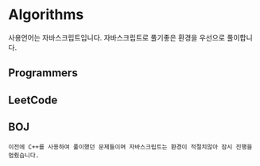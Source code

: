 # Algorithms
사용언어는 자바스크립트입니다.
자바스크립트로 풀기좋은 환경을 우선으로 풀이합니다.
## Programmers

## LeetCode

## BOJ
`이전에 C++를 사용하여 풀이했던 문제들이며 자바스크립트는 환경이 적절치않아 잠시 진행을 멈췄습니다.`
